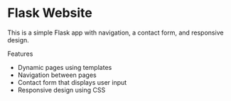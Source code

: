 # Flask Website

This is a simple Flask app with navigation, a contact form, and responsive design.

 Features
- Dynamic pages using templates
- Navigation between pages
- Contact form that displays user input
- Responsive design using CSS
